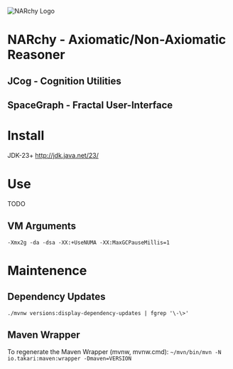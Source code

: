 ![NARchy Logo](https://bytebucket.org/seh/narchy/raw/skynet2/doc/narchy_banner.jpg)
# NARchy - Axiomatic/Non-Axiomatic Reasoner
## JCog - Cognition Utilities
## SpaceGraph - Fractal User-Interface

# Install
JDK-23+ http://jdk.java.net/23/

# Use
TODO

## VM Arguments
```-Xmx2g -da -dsa -XX:+UseNUMA -XX:MaxGCPauseMillis=1```

# Maintenence

## Dependency Updates
```./mvnw versions:display-dependency-updates | fgrep '\-\>'```

## Maven Wrapper
To regenerate the Maven Wrapper (mvnw, mvnw.cmd):
```~/mvn/bin/mvn -N io.takari:maven:wrapper -Dmaven=VERSION```
